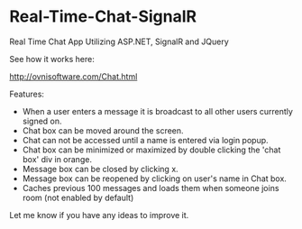 # Real-Time-Chat-SignalR
Real Time Chat App Utilizing ASP.NET, SignalR and JQuery

See how it works here:

http://ovnisoftware.com/Chat.html

Features:
- When a user enters a message it is broadcast to all other users currently signed on.
- Chat box can be moved around the screen.
- Chat can not be accessed until a name is entered via login popup.
- Chat box can be minimized or maximized by double clicking the 'chat box' div in orange.
- Message box can be closed by clicking x.
- Message box can be reopened by clicking on user's name in Chat box.
- Caches previous 100 messages and loads them when someone joins room (not enabled by default)

Let me know if you have any ideas to improve it.
